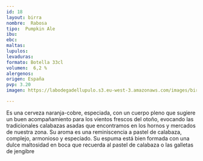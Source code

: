 ```yaml
---
id: 18
layout: birra
nombre:  Rabosa
tipo:  Pumpkin Ale
ibu: 
ebc:
maltas: 
lupulos: 
levaduras: 
formato: Botella 33cl
volumen:  6,2 %
alergenos: 
origen: España
pvp: 3.20
imagen: https://labodegadellupulo.s3.eu-west-3.amazonaws.com/images/birras/rabosa.jpg

---
```

Es una cerveza naranja-cobre, especiada, con un cuerpo pleno que sugiere un buen acompañamiento para los vientos frescos del otoño, evocando las tradicionales calabazas asadas que encontramos en los hornos y mercados de nuestra zona. Su aroma es una reminiscencia a pastel de calabaza, complejo, armonioso y especiado. Su espuma está bien formada con una dulce maltosidad en boca que recuerda al pastel de calabaza o las galletas de jengibre





















